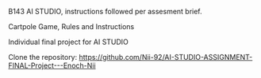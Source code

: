 B143 AI STUDIO, instructions followed per assesment brief.

Cartpole Game, Rules and Instructions

Individual final project for AI STUDIO

Clone the repository: https://github.com/Nii-92/AI-STUDIO-ASSIGNMENT-FINAL-Project---Enoch-Nii
